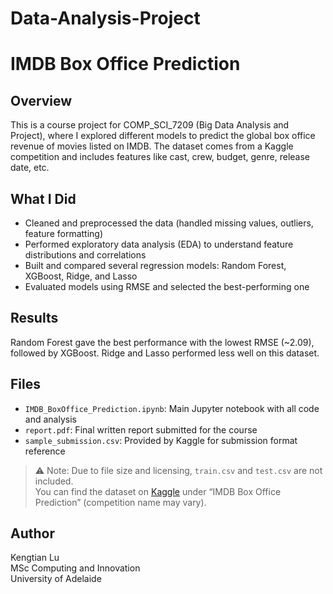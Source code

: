 # Data-Analysis-Project
# IMDB Box Office Prediction

## Overview
This is a course project for COMP_SCI_7209 (Big Data Analysis and Project), where I explored different models to predict the global box office revenue of movies listed on IMDB. The dataset comes from a Kaggle competition and includes features like cast, crew, budget, genre, release date, etc.

## What I Did
- Cleaned and preprocessed the data (handled missing values, outliers, feature formatting)
- Performed exploratory data analysis (EDA) to understand feature distributions and correlations
- Built and compared several regression models: Random Forest, XGBoost, Ridge, and Lasso
- Evaluated models using RMSE and selected the best-performing one

## Results
Random Forest gave the best performance with the lowest RMSE (~2.09), followed by XGBoost. Ridge and Lasso performed less well on this dataset.

## Files
- `IMDB_BoxOffice_Prediction.ipynb`: Main Jupyter notebook with all code and analysis
- `report.pdf`: Final written report submitted for the course
- `sample_submission.csv`: Provided by Kaggle for submission format reference

> ⚠️ Note: Due to file size and licensing, `train.csv` and `test.csv` are not included.  
> You can find the dataset on [Kaggle](https://www.kaggle.com/) under “IMDB Box Office Prediction” (competition name may vary).

## Author
Kengtian Lu  
MSc Computing and Innovation  
University of Adelaide
